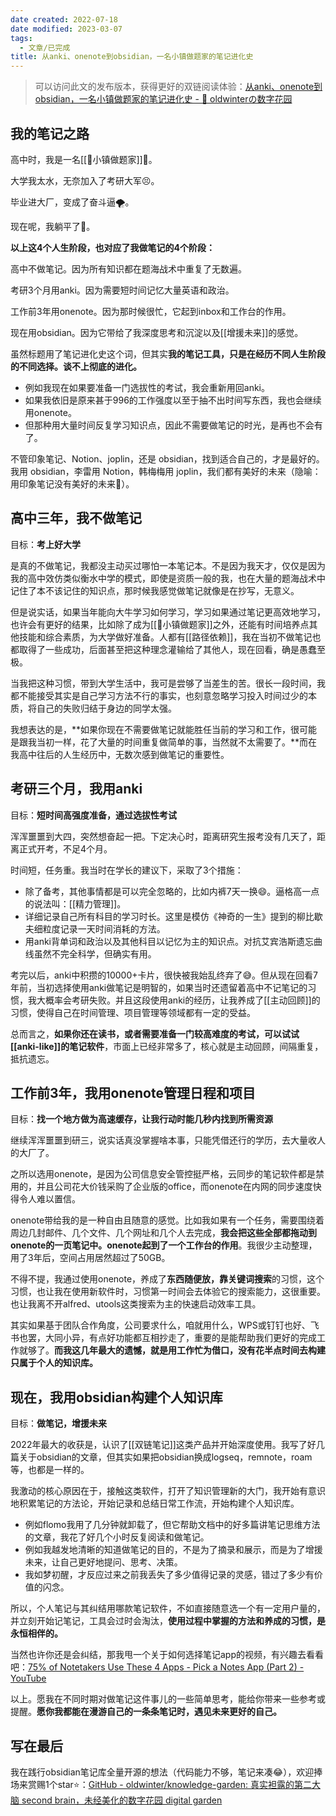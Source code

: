 ```yaml
---
date created: 2022-07-18
date modified: 2023-03-07
tags:
  - 文章/已完成
title: 从anki、onenote到obsidian，一名小镇做题家的笔记进化史
---
```


>可以访问此文的发布版本，获得更好的双链阅读体验：[从anki、onenote到obsidian，一名小镇做题家的笔记进化史 - 🌲 oldwinterの数字花园](https://oldwinter.top/Calendar/%E5%B7%B2%E5%8F%91%E5%B8%83%E6%96%87%E7%AB%A0/%E4%BB%8Eanki%E3%80%81onenote%E5%88%B0obsidian%EF%BC%8C%E4%B8%80%E5%90%8D%E5%B0%8F%E9%95%87%E5%81%9A%E9%A2%98%E5%AE%B6%E7%9A%84%E7%AC%94%E8%AE%B0%E8%BF%9B%E5%8C%96%E5%8F%B2)

## 我的笔记之路

高中时，我是一名[[🐤小镇做题家]]💯。

大学我太水，无奈加入了考研大军😣。

毕业进大厂，变成了奋斗逼🌪。

现在呢，我躺平了🛌。

**以上这4个人生阶段，也对应了我做笔记的4个阶段：**

高中不做笔记。因为所有知识都在题海战术中重复了无数遍。

考研3个月用anki。因为需要短时间记忆大量英语和政治。

工作前3年用onenote。因为那时候很忙，它起到inbox和工作台的作用。

现在用obsidian。因为它带给了我深度思考和沉淀以及[[增援未来]]的感觉。

虽然标题用了笔记进化史这个词，但其实**我的笔记工具，只是在经历不同人生阶段的不同选择。谈不上彻底的进化。**

- 例如我现在如果要准备一门选拔性的考试，我会重新用回anki。
- 如果我依旧是原来甚于996的工作强度以至于抽不出时间写东西，我也会继续用onenote。
- 但那种用大量时间反复学习知识点，因此不需要做笔记的时光，是再也不会有了。

不管印象笔记、Notion、joplin，还是 obsidian，找到适合自己的，才是最好的。我用 obsidian，李雷用 Notion，韩梅梅用 joplin，我们都有美好的未来（隐喻：用印象笔记没有美好的未来🤪）。

## 高中三年，我不做笔记

目标：**考上好大学**

是真的不做笔记，我都没主动买过哪怕一本笔记本。不是因为我天才，仅仅是因为我的高中效仿类似衡水中学的模式，即使是资质一般的我，也在大量的题海战术中记住了本不该记住的知识点，那时候我感觉做笔记就像是在抄写，无意义。

但是说实话，如果当年能向大牛学习如何学习，学习如果通过笔记更高效地学习，也许会有更好的结果，比如除了成为[[🐤小镇做题家]]之外，还能有时间培养点其他技能和综合素质，为大学做好准备。人都有[[路径依赖]]，我在当初不做笔记也都取得了一些成功，后面甚至把这种理念灌输给了其他人，现在回看，确是愚蠢至极。

当我把这种习惯，带到大学生活中，我可是尝够了当差生的苦。很长一段时间，我都不能接受其实是自己学习方法不行的事实，也刻意忽略学习投入时间过少的本质，将自己的失败归结于身边的同学太强。

我想表达的是，**如果你现在不需要做笔记就能胜任当前的学习和工作，很可能是跟我当初一样，花了大量的时间重复做简单的事，当然就不太需要了。**而在我高中往后的人生经历中，无数次感到做笔记的重要性。

## 考研三个月，我用anki

目标：**短时间高强度准备，通过选拔性考试**

浑浑噩噩到大四，突然想奋起一把。下定决心时，距离研究生报考没有几天了，距离正式开考，不足4个月。

时间短，任务重。我当时在学长的建议下，采取了3个措施：

- 除了备考，其他事情都是可以完全忽略的，比如内裤7天一换😄。逼格高一点的说法叫：[[精力管理]]。
- 详细记录自己所有科目的学习时长。这里是模仿《神奇的一生》提到的柳比歇夫细粒度记录一天时间消耗的方法。
- 用anki背单词和政治以及其他科目以记忆为主的知识点。对抗艾宾浩斯遗忘曲线虽然不完全科学，但确实有用。

考完以后，anki中积攒的10000+卡片，很快被我始乱终弃了😅。但从现在回看7年前，当初选择使用anki做笔记是明智的，如果当时还遗留着高中不记笔记的习惯，我大概率会考研失败。并且这段使用anki的经历，让我养成了[[主动回顾]]的习惯，使得自己在时间管理、项目管理等领域都有一定的受益。

总而言之，**如果你还在读书，或者需要准备一门较高难度的考试，可以试试[[anki-like]]的笔记软件**，市面上已经非常多了，核心就是主动回顾，间隔重复，抵抗遗忘。

## 工作前3年，我用onenote管理日程和项目

目标：**找一个地方做为高速缓存，让我行动时能几秒内找到所需资源**

继续浑浑噩噩到研三，说实话真没掌握啥本事，只能凭借还行的学历，去大量收人的大厂了。

之所以选用onenote，是因为公司信息安全管控挺严格，云同步的笔记软件都是禁用的，并且公司花大价钱采购了企业版的office，而onenote在内网的同步速度快得令人难以置信。

onenote带给我的是一种自由且随意的感觉。比如我如果有一个任务，需要围绕着周边几封邮件、几个文件、几个网址和几个人去完成，**我会把这些全部都拖动到onenote的一页笔记中。onenote起到了一个工作台的作用**。我很少主动整理，用了3年后，空间占用居然超过了50GB。

不得不提，我通过使用onenote，养成了**东西随便放，靠关键词搜索**的习惯，这个习惯，也让我在使用新软件时，习惯第一时间会去体验它的搜索能力，这很重要。也让我离不开alfred、utools这类搜索为主的快速启动效率工具。

其实如果基于团队合作角度，公司要求什么，咱就用什么，WPS或钉钉也好、飞书也罢，大同小异，有点好功能都互相抄走了，重要的是能帮助我们更好的完成工作就够了。**而我这几年最大的遗憾，就是用工作忙为借口，没有花半点时间去构建只属于个人的知识库。**

## 现在，我用obsidian构建个人知识库

目标：**做笔记，增援未来**

2022年最大的收获是，认识了[[双链笔记]]这类产品并开始深度使用。我写了好几篇关于obsidian的文章，但其实如果把obsidian换成logseq，remnote，roam等，也都是一样的。

我激动的核心原因在于，接触这类软件，打开了知识管理新的大门，我开始有意识地积累笔记的方法论，开始记录和总结日常工作流，开始构建个人知识库。

- 例如flomo我用了几分钟就卸载了，但它帮助文档中的好多篇讲笔记思维方法的文章，我花了好几个小时反复阅读和做笔记。
- 例如我越发地清晰的知道做笔记的目的，不是为了摘录和展示，而是为了增援未来，让自己更好地提问、思考、决策。
- 我如梦初醒，才反应过来之前我丢失了多少值得记录的灵感，错过了多少有价值的闪念。

所以，个人笔记与其纠结用哪款笔记软件，不如直接随意选一个有一定用户量的，并立刻开始记笔记，工具会过时会淘汰，**使用过程中掌握的方法和养成的习惯，是永恒相伴的。**

当然也许你还是会纠结，那我甩一个关于如何选择笔记app的视频，有兴趣去看看吧：[75% of Notetakers Use These 4 Apps - Pick a Notes App (Part 2) - YouTube](https://www.youtube.com/watch?v=WTg3fCr1WaY&t=41s)

以上。愿我在不同时期对做笔记这件事儿的一些简单思考，能给你带来一些参考或提醒。**愿你我都能在漫游自己的一条条笔记时，遇见未来更好的自己。**

## 写在最后

我在践行obsidian笔记库全量开源的想法（代码能力不够，笔记来凑😂），欢迎捧场来赏赐1个star⭐️：[GitHub - oldwinter/knowledge-garden: 真实袒露的第二大脑 second brain，未经美化的数字花园 digital garden](https://github.com/oldwinter/knowledge-garden)
